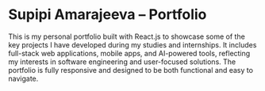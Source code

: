 # Supipi Amarajeeva – Portfolio

This is my personal portfolio built with React.js to showcase some of the key projects I have developed during my studies and internships. It includes full-stack web applications, mobile apps, and AI-powered tools, reflecting my interests in software engineering and user-focused solutions. The portfolio is fully responsive and designed to be both functional and easy to navigate.
